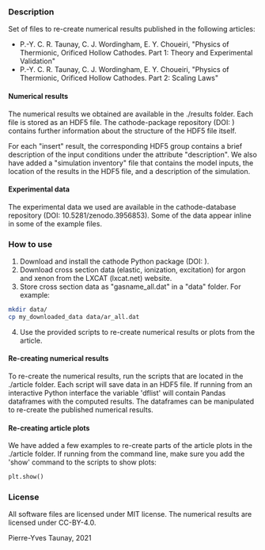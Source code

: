 ### Description
Set of files to re-create numerical results published in the following articles:

* P.-Y. C. R. Taunay, C. J. Wordingham, E. Y. Choueiri, 
"Physics of Thermionic, Orificed Hollow Cathodes. Part 1: Theory and Experimental Validation" 
* P.-Y. C. R. Taunay, C. J. Wordingham, E. Y. Choueiri, 
"Physics of Thermionic, Orificed Hollow Cathodes. Part 2: Scaling Laws"

#### Numerical results
The numerical results we obtained are available in the ./results folder. Each file is stored 
as an HDF5 file. The cathode-package repository (DOI: ) 
contains further information about the structure of the HDF5 file itself.

For each "insert" result, the corresponding HDF5 group contains a brief description of the input 
conditions under the attribute "description".
We also have added a "simulation inventory" file that contains the model inputs, the location of the results 
in the HDF5 file, and a description of the simulation. 

#### Experimental data
The experimental data we used are available in the cathode-database repository 
(DOI: 10.5281/zenodo.3956853). Some of the data appear inline in some of the example files. 

### How to use
1. Download and install the cathode Python package (DOI: ).
2. Download cross section data (elastic, ionization, excitation) for argon and xenon from the LXCAT (lxcat.net) website.
3. Store cross section data as "gasname_all.dat" in a "data" folder. For example: 
```bash
mkdir data/
cp my_downloaded_data data/ar_all.dat
```
4. Use the provided scripts to re-create numerical results or plots from the article.

#### Re-creating numerical results
To re-create the numerical results, run the scripts that are located in the ./article folder. 
Each script will save data in an HDF5 file. 
If running from an interactive Python interface the variable 'dflist' 
will contain Pandas dataframes with the computed results. 
The dataframes can be manipulated to re-create the published numerical results. 

#### Re-creating article plots
We have added a few examples to re-create parts of the article plots in the ./article folder.
If running from the command line, make sure you add the 'show' command to the scripts to show plots:
```python 
plt.show()
``` 

### License
All software files are licensed under MIT license.
The numerical results are licensed under CC-BY-4.0. 

Pierre-Yves Taunay, 2021
